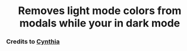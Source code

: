 <h1 align=center> Removes light mode colors from modals while your in dark mode </h1>

###      Credits to [Cynthia](https://github.com/cyyynthia)
